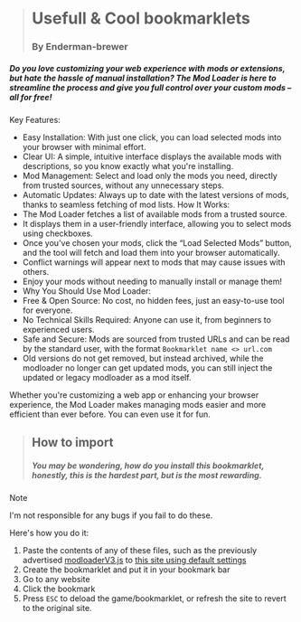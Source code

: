 ># Usefull & Cool bookmarklets
>### By Enderman-brewer

##### Do you love customizing your web experience with mods or extensions, but hate the hassle of manual installation? The Mod Loader is here to streamline the process and give you full control over your custom mods – all for free!

Key Features:
 * Easy Installation: With just one click, you can load selected mods into your browser with minimal effort.
 * Clear UI: A simple, intuitive interface displays the available mods with descriptions, so you know exactly what you're installing.
 * Mod Management: Select and load only the mods you need, directly from trusted sources, without any unnecessary steps.
 * Automatic Updates: Always up to date with the latest versions of mods, thanks to seamless fetching of mod lists.
How It Works:
 * The Mod Loader fetches a list of available mods from a trusted source.
 * It displays them in a user-friendly interface, allowing you to select mods using checkboxes.
 * Once you've chosen your mods, click the “Load Selected Mods” button, and the tool will fetch and load them into your browser automatically.
 * Conflict warnings will appear next to mods that may cause issues with others.
 * Enjoy your mods without needing to manually install or manage them!
 * Why You Should Use Mod Loader:
 * Free & Open Source: No cost, no hidden fees, just an easy-to-use tool for everyone.
 * No Technical Skills Required: Anyone can use it, from beginners to experienced users.
 * Safe and Secure: Mods are sourced from trusted URLs and can be read by the standard user, with the format ```Bookmarklet name <> url.com```
 * Old versions do not get removed, but instead archived, while the modloader no longer can get updated mods, you can still inject the updated or legacy modloader as a mod itself.

Whether you're customizing a web app or enhancing your browser experience, the Mod Loader makes managing mods easier and more efficient than ever before.
You can even use it for fun.


>## How to import
>##### You may be wondering, how do you install this bookmarklet, honestly, this is the hardest part, but is the most rewarding.

>[!Note]
> I'm not responsible for any bugs if you fail to do these.


Here's how you do it:
1. Paste the contents of any of these files, such as the previously advertised [modloaderV3.js](/modloaderV3.js) to [this site using default settings](https://chriszarate.github.io/bookmarkleter/)
2. Create the bookmarklet and put it in your bookmark bar
3. Go to any website
4. Click the bookmark
5. Press `ESC` to deload the game/bookmarklet, or refresh the site to revert to the original site.
